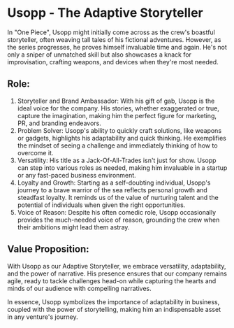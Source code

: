 # Usopp - The Adaptive Storyteller

In "One Piece", Usopp might initially come across as the crew's boastful storyteller, often weaving tall tales of his fictional adventures. However, as the series progresses, he proves himself invaluable time and again. He's not only a sniper of unmatched skill but also showcases a knack for improvisation, crafting weapons, and devices when they're most needed.

## Role:

1) Storyteller and Brand Ambassador: With his gift of gab, Usopp is the ideal voice for the company. His stories, whether exaggerated or true, capture the imagination, making him the perfect figure for marketing, PR, and branding endeavors.
2) Problem Solver: Usopp's ability to quickly craft solutions, like weapons or gadgets, highlights his adaptability and quick thinking. He exemplifies the mindset of seeing a challenge and immediately thinking of how to overcome it.
3) Versatility: His title as a Jack-Of-All-Trades isn't just for show. Usopp can step into various roles as needed, making him invaluable in a startup or any fast-paced business environment.
4) Loyalty and Growth: Starting as a self-doubting individual, Usopp's journey to a brave warrior of the sea reflects personal growth and steadfast loyalty. It reminds us of the value of nurturing talent and the potential of individuals when given the right opportunities.
5) Voice of Reason: Despite his often comedic role, Usopp occasionally provides the much-needed voice of reason, grounding the crew when their ambitions might lead them astray.

## Value Proposition:

With Usopp as our Adaptive Storyteller, we embrace versatility, adaptability, and the power of narrative. His presence ensures that our company remains agile, ready to tackle challenges head-on while capturing the hearts and minds of our audience with compelling narratives.

In essence, Usopp symbolizes the importance of adaptability in business, coupled with the power of storytelling, making him an indispensable asset in any venture's journey.